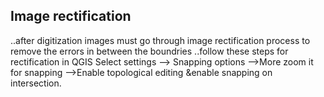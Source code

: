 ## Image rectification

..after digitization images must go through image rectification process to remove the errors in between the boundries
..follow these steps for rectification in QGIS
Select settings --> Snapping options -->More zoom it for snapping -->Enable topological editing &enable snapping on intersection.
